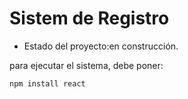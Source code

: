 <h1> Sistem de Registro</h1>

- Estado del proyecto:en construcción.

para ejecutar el sistema, debe poner: 

```npm install react```
